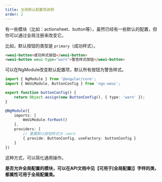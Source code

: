 ```yaml
---
title: 全局默认配置项说明
order: 2
---
```


有一些模块（比如：actionsheet、button等），虽然已经有一些默认的配置，但你可以通过全局注册来改变它。

比如，默认按钮的类型是 `primary`（成功样式）。

```html
<weui-button>成功样式按钮</weui-button>
<weui-button weui-type="warn">警告样式按钮</weui-button>
```

可以在NgModule改变默认配置项，默认所有按钮为警告样式。

```typescript
import { NgModule } from '@angular/core';
import { WeUiModule, ButtonConfig } from 'ngx-weui';

export function buttonConfig() {
    return Object.assign(new ButtonConfig(), { type: 'warn' });
}

@NgModule({
    imports: [
        WeUiModule.forRoot()
    ],
    providers: [
        // 重置默认按钮样式为：warn
        { provide: ButtonConfig, useFactory: buttonConfig }
    ]
})
```

这种方式，可以简化通用操作。

**是否允许全局配置的模块，可以在API文档中见【可用于[全局配置]】字样的类，都属性可用于全局配置类。**
